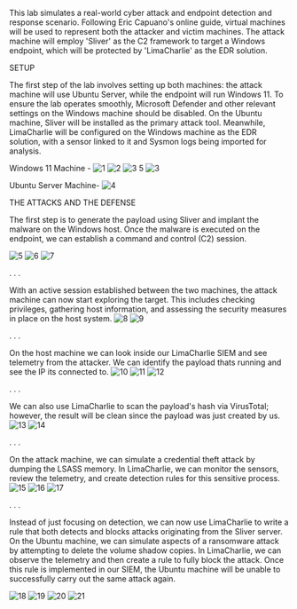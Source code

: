 This lab simulates a real-world cyber attack and endpoint detection and response scenario. Following Eric Capuano's online guide, virtual machines will be used to represent both the attacker and victim machines. The attack machine will employ 'Sliver' as the C2 framework to target a Windows endpoint, which will be protected by 'LimaCharlie' as the EDR solution.


SETUP

The first step of the lab involves setting up both machines: the attack machine will use Ubuntu Server, while the endpoint will run Windows 11. To ensure the lab operates smoothly, Microsoft Defender and other relevant settings on the Windows machine should be disabled. On the Ubuntu machine, Sliver will be installed as the primary attack tool. Meanwhile, LimaCharlie will be configured on the Windows machine as the EDR solution, with a sensor linked to it and Sysmon logs being imported for analysis.

Windows 11 Machine - 
![1](https://github.com/user-attachments/assets/01bff9d4-2919-47bc-8012-02c8332cbd02)
![2](https://github.com/user-attachments/assets/798481aa-d167-4834-841b-0a8a265aa7db)
![3 5](https://github.com/user-attachments/assets/475024b9-ca68-4fad-9537-df4106cc6ce3)
![3](https://github.com/user-attachments/assets/f0c0a9e8-9fd1-4d33-925d-af062985fef9)

Ubuntu Server Machine-
![4](https://github.com/user-attachments/assets/ec2724f6-86c2-48de-9703-dd80a02ba04c)



THE ATTACKS AND THE DEFENSE


The first step is to generate the payload using Sliver and implant the malware on the Windows host. Once the malware is executed on the endpoint, we can establish a command and control (C2) session.

![5](https://github.com/user-attachments/assets/c5c27bb5-a2f9-429f-bbc2-19a74842b941)
![6](https://github.com/user-attachments/assets/9d5bee94-71fc-4ad7-a96d-8b185a6565b8)
![7](https://github.com/user-attachments/assets/c5387421-b4f6-4397-b687-044b10280711)

.
.
.

With an active session established between the two machines, the attack machine can now start exploring the target. This includes checking privileges, gathering host information, and assessing the security measures in place on the host system.
![8](https://github.com/user-attachments/assets/50b6cf0a-794d-49bc-a0f5-45b3fd00717c)
![9](https://github.com/user-attachments/assets/c5f641b1-212f-4ce7-8a22-8530d45c3326)

.
.
.


On the host machine we can look inside our LimaCharlie SIEM and see telemetry from the attacker. We can identify the payload thats running and see the IP its connected to.
![10](https://github.com/user-attachments/assets/821e3313-d33b-4187-9352-12ef4d5dc512)
![11](https://github.com/user-attachments/assets/d0a212cd-d769-4095-9a00-822512b76e9d)
![12](https://github.com/user-attachments/assets/b14b286e-df62-4387-8dbb-329aaaab3aa8)

.
.
.

We can also use LimaCharlie to scan the payload's hash via VirusTotal; however, the result will be clean since the payload was just created by us.
![13](https://github.com/user-attachments/assets/c5b47c69-1cff-4c16-934d-815af746aa02)
![14](https://github.com/user-attachments/assets/ebe049a4-a6bc-491e-99c5-9b6ddeddcbbf)

.
.
.

On the attack machine, we can simulate a credential theft attack by dumping the LSASS memory. In LimaCharlie, we can monitor the sensors, review the telemetry, and create detection rules for this sensitive process.
![15](https://github.com/user-attachments/assets/472c71e8-46b9-44fc-914f-052a8b9cc844)
![16](https://github.com/user-attachments/assets/6ba5a41a-aeea-4c51-95aa-c698e8580469)
![17](https://github.com/user-attachments/assets/5a899c9f-2681-4edc-9cbb-9ad7e1793d19)


.
.
.


Instead of just focusing on detection, we can now use LimaCharlie to write a rule that both detects and blocks attacks originating from the Sliver server. On the Ubuntu machine, we can simulate aspects of a ransomware attack by attempting to delete the volume shadow copies. In LimaCharlie, we can observe the telemetry and then create a rule to fully block the attack. Once this rule is implemented in our SIEM, the Ubuntu machine will be unable to successfully carry out the same attack again.

![18](https://github.com/user-attachments/assets/2b54a0b1-416a-46d8-952d-5de814cca508)
![19](https://github.com/user-attachments/assets/342019ee-e01a-48f2-8676-6819778777f2)
![20](https://github.com/user-attachments/assets/7fe148fa-2e32-4841-b82e-4dd59b4ab41d)
![21](https://github.com/user-attachments/assets/4db16d41-3a09-4323-8440-3e0edffb9f1f)
